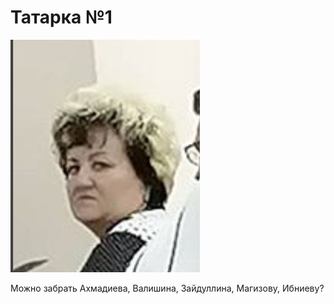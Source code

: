 # Татарка №1

![](pics/tatarka.png)

Можно забрать Ахмадиева, Валишина, Зайдуллина, Магизову, Ибниеву?
